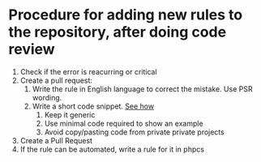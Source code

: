 # Procedure for adding new rules to the repository, after doing code review

1. Check if the error is reacurring or critical
2. Create a pull request:
    1. Write the rule in English language to correct the mistake. Use PSR wording.
    2. Write a short code snippet. [See how](https://help.github.com/articles/creating-and-highlighting-code-blocks/)
        1. Keep it generic
        2. Use minimal code required to show an example
        3. Avoid copy/pasting code from private private projects
3. Create a Pull Request
4. If the rule can be automated, write a rule for it in phpcs
